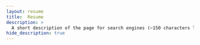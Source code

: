 ```yaml
---
layout: resume
title:  Resume
description: >
  A short description of the page for search engines (~150 characters long).
hide_description: true 
---
```

